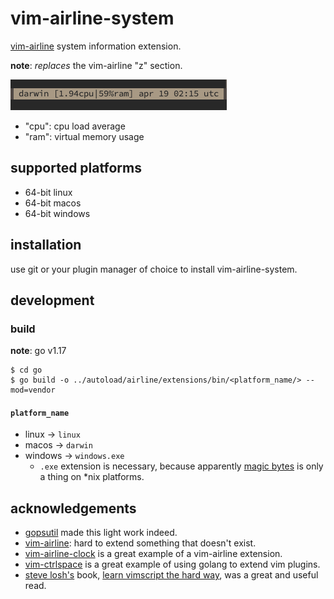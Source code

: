 vim-airline-system
==================

[vim-airline](https://github.com/vim-airline/vim-airline) system information extension.

**note**: _replaces_ the vim-airline "z" section.

![screenshot](https://github.com/ratmav/vim-airline-system/blob/master/screenshot.png?raw=true)

* "cpu": cpu load average
* "ram": virtual memory usage

## supported platforms

* 64-bit linux
* 64-bit macos
* 64-bit windows

## installation

use git or your plugin manager of choice to install vim-airline-system.

## development

### build

**note**: go v1.17

  ```shell
  $ cd go
  $ go build -o ../autoload/airline/extensions/bin/<platform_name/> --mod=vendor
  ```

#### `platform_name`

* linux -> `linux`
* macos -> `darwin`
* windows -> `windows.exe`
  * `.exe` extension is necessary, because apparently [magic bytes](https://en.wikipedia.org/wiki/List_of_file_signatures) is only a thing on *nix platforms.

## acknowledgements

* [gopsutil](https://github.com/shirou/gopsutil/) made this light work indeed.
* [vim-airline](https://github.com/vim-airline/vim-airline): hard to extend something that doesn't exist.
* [vim-airline-clock](https://github.com/enricobacis/vim-airline-clock) is a great example of a vim-airline extension.
* [vim-ctrlspace](https://github.com/vim-ctrlspace/vim-ctrlspace) is a great example of using golang to extend vim plugins.
* [steve losh's](https://stevelosh.com/) book, [learn vimscript the hard way](https://learnvimscriptthehardway.stevelosh.com/), was a great and useful read.
